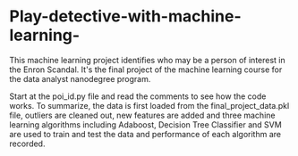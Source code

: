 # Play-detective-with-machine-learning-
This machine learning project identifies who may be a person of interest in the Enron Scandal. 
It's the final project of the machine learning course for the data analyst nanodegree program.

Start at the poi_id.py file and read the comments to see how the code works. To summarize, the data is first loaded from 
the final_project_data.pkl file, outliers are cleaned out, new features are added and three machine learning algorithms
including Adaboost, Decision Tree Classifier and SVM are used to train and test the data and performance of each algorithm 
are recorded. 
